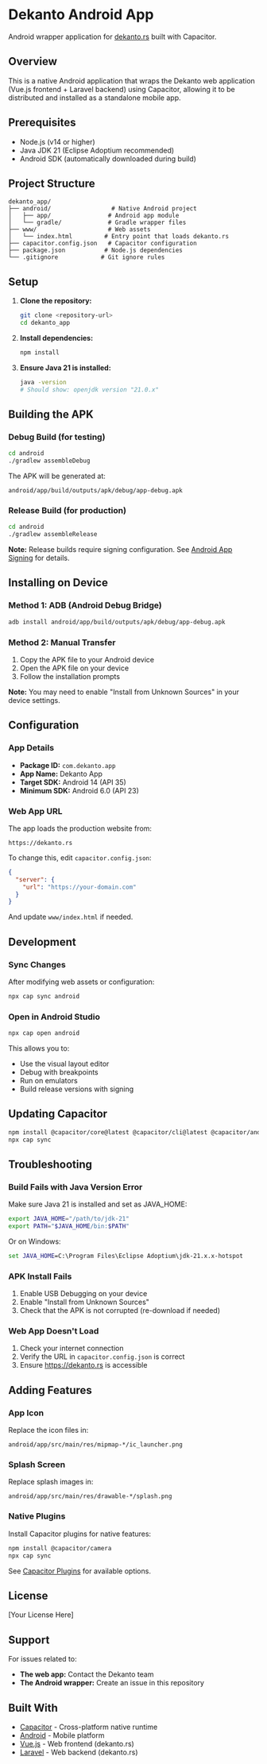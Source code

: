 # Dekanto Android App

Android wrapper application for [dekanto.rs](https://dekanto.rs) built with Capacitor.

## Overview

This is a native Android application that wraps the Dekanto web application (Vue.js frontend + Laravel backend) using Capacitor, allowing it to be distributed and installed as a standalone mobile app.

## Prerequisites

- Node.js (v14 or higher)
- Java JDK 21 (Eclipse Adoptium recommended)
- Android SDK (automatically downloaded during build)

## Project Structure

```
dekanto_app/
├── android/                 # Native Android project
│   ├── app/                # Android app module
│   └── gradle/             # Gradle wrapper files
├── www/                    # Web assets
│   └── index.html         # Entry point that loads dekanto.rs
├── capacitor.config.json   # Capacitor configuration
├── package.json           # Node.js dependencies
└── .gitignore            # Git ignore rules
```

## Setup

1. **Clone the repository:**
   ```bash
   git clone <repository-url>
   cd dekanto_app
   ```

2. **Install dependencies:**
   ```bash
   npm install
   ```

3. **Ensure Java 21 is installed:**
   ```bash
   java -version
   # Should show: openjdk version "21.0.x"
   ```

## Building the APK

### Debug Build (for testing)

```bash
cd android
./gradlew assembleDebug
```

The APK will be generated at:
```
android/app/build/outputs/apk/debug/app-debug.apk
```

### Release Build (for production)

```bash
cd android
./gradlew assembleRelease
```

**Note:** Release builds require signing configuration. See [Android App Signing](https://developer.android.com/studio/publish/app-signing) for details.

## Installing on Device

### Method 1: ADB (Android Debug Bridge)
```bash
adb install android/app/build/outputs/apk/debug/app-debug.apk
```

### Method 2: Manual Transfer
1. Copy the APK file to your Android device
2. Open the APK file on your device
3. Follow the installation prompts

**Note:** You may need to enable "Install from Unknown Sources" in your device settings.

## Configuration

### App Details

- **Package ID:** `com.dekanto.app`
- **App Name:** Dekanto App
- **Target SDK:** Android 14 (API 35)
- **Minimum SDK:** Android 6.0 (API 23)

### Web App URL

The app loads the production website from:
```
https://dekanto.rs
```

To change this, edit `capacitor.config.json`:
```json
{
  "server": {
    "url": "https://your-domain.com"
  }
}
```

And update `www/index.html` if needed.

## Development

### Sync Changes

After modifying web assets or configuration:
```bash
npx cap sync android
```

### Open in Android Studio

```bash
npx cap open android
```

This allows you to:
- Use the visual layout editor
- Debug with breakpoints
- Run on emulators
- Build release versions with signing

## Updating Capacitor

```bash
npm install @capacitor/core@latest @capacitor/cli@latest @capacitor/android@latest
npx cap sync
```

## Troubleshooting

### Build Fails with Java Version Error

Make sure Java 21 is installed and set as JAVA_HOME:
```bash
export JAVA_HOME="/path/to/jdk-21"
export PATH="$JAVA_HOME/bin:$PATH"
```

Or on Windows:
```cmd
set JAVA_HOME=C:\Program Files\Eclipse Adoptium\jdk-21.x.x-hotspot
```

### APK Install Fails

1. Enable USB Debugging on your device
2. Enable "Install from Unknown Sources"
3. Check that the APK is not corrupted (re-download if needed)

### Web App Doesn't Load

1. Check your internet connection
2. Verify the URL in `capacitor.config.json` is correct
3. Ensure https://dekanto.rs is accessible

## Adding Features

### App Icon

Replace the icon files in:
```
android/app/src/main/res/mipmap-*/ic_launcher.png
```

### Splash Screen

Replace splash images in:
```
android/app/src/main/res/drawable-*/splash.png
```

### Native Plugins

Install Capacitor plugins for native features:
```bash
npm install @capacitor/camera
npx cap sync
```

See [Capacitor Plugins](https://capacitorjs.com/docs/plugins) for available options.

## License

[Your License Here]

## Support

For issues related to:
- **The web app:** Contact the Dekanto team
- **The Android wrapper:** Create an issue in this repository

## Built With

- [Capacitor](https://capacitorjs.com/) - Cross-platform native runtime
- [Android](https://developer.android.com/) - Mobile platform
- [Vue.js](https://vuejs.org/) - Web frontend (dekanto.rs)
- [Laravel](https://laravel.com/) - Web backend (dekanto.rs)
